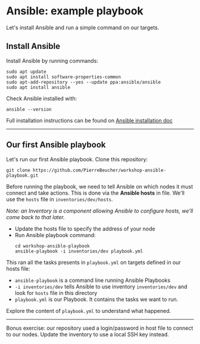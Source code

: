 # Ansible: example playbook

Let's install Ansible and run a simple command on our targets.

## Install Ansible

Install Ansible by running commands:

```
sudo apt update
sudo apt install software-properties-common
sudo apt-add-repository --yes --update ppa:ansible/ansible
sudo apt install ansible
```

Check Ansible installed with:

```
ansible --version
```

Full installation instructions can be found on [Ansible installation doc](https://docs.ansible.com/ansible/latest/installation_guide/intro_installation.html)

---

## Our first Ansible playbook

Let's run our first Ansible playbook. Clone this repository:

```
git clone https://github.com/PierreBeucher/workshop-ansible-playbook.git
```

Before running the playbook, we need to tell Ansible on which nodes it must connect and take actions. This is done via the **Ansible hosts** in file. We'll use the `hosts` file in `inventories/dev/hosts`.

_Note: an Inventory is a component allowing Ansible to configure hosts, we'll come back to that later._

- Update the hosts file to specify the address of your node
- Run Ansible playbook command:
    ```
    cd workshop-ansible-playbook   
    ansible-playbook -i inventories/dev playbook.yml
    ```

This ran all the tasks presents in `playbook.yml` on targets defined in our hosts file:
- `ansible-playbook` is a command line running Ansible Playbooks
- `-i inventories/dev` tells Ansible to use inventory `inventories/dev` and look for `hosts` file in this directory
- `playbook.yml` is our Playbook. It contains the tasks we want to run.

Explore the content of `playbook.yml` to understand what happened.

---

Bonus exercise: our repository used a login/password in host file to connect to our nodes. Update the inventory to use a local SSH key instead.